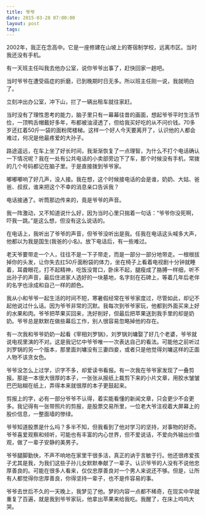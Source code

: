 ```yaml
---
title: 爷爷
date: 2015-03-28 07:00:00
layout: post
tags:
---
```


2002年，我正在念高中。它是一座修建在山坡上的寄宿制学校，远离市区。当时我还没有手机。

有一天班主任叫我去他办公室，说你爷爷出事了，赶快回家一趟吧。

当时爷爷在遭受癌症的折磨，已到晚期时日无多。所以班主任刚一说，我就明白了。

立刻冲出办公室，冲下山，拦了一辆出租车就往家赶。

当时没有了理性思考的能力，脑子里只有一幕幕往昔的画面，想起爷爷平时生活节俭，一顶鸭舌帽戴好多年，布都被油浸透了，但给我买好吃的从不问价钱。70多岁还扛着50斤一袋的面粉爬楼梯。这样一个好人今天要离开了，认识他的人都会难过，何况是他最疼爱的大孙子。

路途遥远，在车上坐了好长时间，我渐渐恢复了一点理智，为什么不打个电话确认一下情况呢？我在一处有公共电话的小卖部旁边下了车，那个时候没有手机，常拨的几个号码都记在脑子里。于是直接拨到爷爷家。

嘟嘟嘟响了好几声，没人接。我在想，这个时候接电话的会是谁，奶奶、大姑、爸爸、叔叔，谁来把这个不幸的消息亲口告诉我？

电话接通了。听筒那边传来的，竟是爷爷的声音。

我一阵激动，又不知道说什么好，因为当时心里只揣着一句话：“爷爷你没死啊，吓我一跳。”是这么想，但没有这么说话的。

在电话上，我听出了爷爷的声音，但爷爷没听出是我。任我在电话这头喊多大声，他都以为我是国生(我爸的小名)。放下电话后，有一些难过。

老天爷要带走一个人，往往不是一下子带走，而是一部分一部分地带走。一根根拔掉你的头发，让你失去扛50斤面粉袋的体力，坐在椅子上看着电视剧十分钟就睡着，耳聋眼花，打不起精神，吃饭没胃口，卧床不起，腿瘦成了胳膊一样细，听不出孙子的声音，最后住进家人选好的一块墓地，名字刻在石碑上，等着几年后老伴的名字也涂成和自己一样的颜色。

我从小和爷爷一起生活的时间不短，寒暑假经常在爷爷家度过，尽管如此，却记不起他说过什么话。因为爷爷非常的沉默。我每次到爷爷家玩，他都到外面买来上好的水果和肉。爷爷把苹果买回来，洗好削好，但最后把苹果送到我手里的却是奶奶。爷爷总是默默在做些幕后工作，别人很容易忽略掉他的存在。

有一次我和爷爷奶奶一起看《宰相刘罗锅》，刘罗锅刘墉娶了好几个老婆，爷爷就说电视里演的不对。这是我记忆中爷爷唯一一次表达自己的看法。可能他之前听过刘罗锅的另一个版本，那里面刘墉没有三妻四妾，或者只是他觉得刘墉这样的正面人物不该贪女色。

爷爷没怎么上过学，识字不多，却爱读书看报。有一次我在爷爷家发现了一叠剪报。那是一本很大很厚的本子，一张张从报纸上裁剪下来的小片文章，用胶水皱皱巴巴贴糊在纸上，弄得本来就很厚的本子更鼓起来。

剪报上的字，必有一部分爷爷不认得，着实能看懂的新闻文章，只会更少不会更多。我记得有一张带照片的剪报，是股票交易所里，一位老大爷注视着大屏幕上的股价信息，一整面墙的惨绿。

爷爷知道股票是什么吗？多半不知，但我看到了他对学习的坚持，对事物的好奇。爷爷喜爱观察和倾听，可能也有丰富的内心世界，但不爱说话，不爱向外输出价值观，做了一辈子安静的美男子。

爷爷腿脚勤快，不声不响地在家里干很多活，真正的讷于言敏于行。他还很疼爱孩子尤其是我，为我们这些子孙儿女默默奉献了一辈子。认识爷爷的人没有不说他忠厚善良的。可能在很多人看来，仅仅忠厚善良对一个男人来说还不够。但是，让所有人都觉得你忠厚善良，你得坚持一辈子，也不是件容易的事。

爷爷去世后不久的一天晚上，我梦见了他。梦的内容一点都不稀奇，在现实中早就重复了百遍，就是我到爷爷家玩，他拿出苹果来给我吃。我醒了，在床上呜呜大哭。

